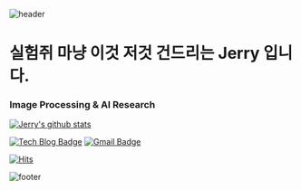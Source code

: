 ![header](https://capsule-render.vercel.app/api?type=wave&color=gradient&height=300&section=header&text=Jerry's%20Github&fontSize=40)

# 실험쥐 마냥 이것 저것 건드리는 **Jerry** 입니다. 

### Image Processing & AI Research

[![Jerry's github stats](https://github-readme-stats.vercel.app/api?username=jjerry-k)](https://github.com/jjerry-k)

[![Tech Blog Badge](http://img.shields.io/badge/-Tech%20blog-black?style=flat-square&logo=github&link=https://jjerry.github.io/)](https://jjerry-k.github.io/) 
[![Gmail Badge](https://img.shields.io/badge/Gmail-d14836?style=flat-square&logo=Gmail&logoColor=white&link=mailto:jaeeyol2931@gmail.com)](mailto:jaeeyol2931@gmail.com)

[![Hits](https://hits.seeyoufarm.com/api/count/incr/badge.svg?url=https%3A%2F%2Fgithub.com%2Fgjbae1212%2Fhit-counter)](https://hits.seeyoufarm.com) 

![footer](https://capsule-render.vercel.app/api?type=wave&color=gradient&height=150&section=footer)
